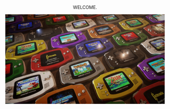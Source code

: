 <p align="center">
  WELCOME.
</p>

<p align="center">
  <img src="https://github.com/ZearTheStranger/images/blob/main/myboy.jpg" alt="Texto alternativo">
</p>
